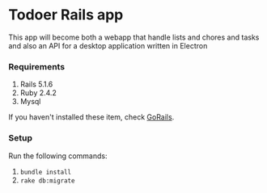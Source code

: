 # Todoer Rails app

This app will become both a webapp that handle lists and chores and tasks and also an API for a desktop application written in Electron

### Requirements

1. Rails 5.1.6
2. Ruby 2.4.2
3. Mysql

If you haven't installed these item, check [GoRails](http://gorails.com/).

### Setup

Run the following commands:

1. `bundle install`
2. `rake db:migrate`

